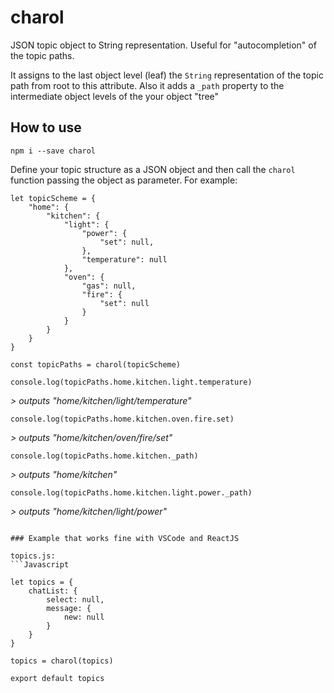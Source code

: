 # charol

JSON topic object to String representation. Useful for "autocompletion" of the topic paths.

It assigns to the last object level (leaf) the `String` representation of the topic path from root to this attribute.
Also it adds a `_path` property to the intermediate object levels of the your object "tree"

## How to use

`npm i --save charol`

Define your topic structure as a JSON object and then call the `charol` function passing the object as parameter. For example:

```JS
let topicScheme = {
    "home": {
        "kitchen": {
            "light": {
                "power": {
                    "set": null,
                },
                "temperature": null
            },
            "oven": {
                "gas": null,
                "fire": {
                    "set": null
                }
            }
        }
    }
}

const topicPaths = charol(topicScheme)
```


`console.log(topicPaths.home.kitchen.light.temperature)`

_> outputs "home/kitchen/light/temperature"_

`console.log(topicPaths.home.kitchen.oven.fire.set)`

_> outputs "home/kitchen/oven/fire/set"_

`console.log(topicPaths.home.kitchen._path)`

_> outputs "home/kitchen"_

`console.log(topicPaths.home.kitchen.light.power._path)`

_> outputs "home/kitchen/light/power"_

```

### Example that works fine with VSCode and ReactJS

topics.js:
```Javascript

let topics = {
    chatList: {
        select: null,
        message: {
            new: null
        }
    }
}

topics = charol(topics)

export default topics

```
